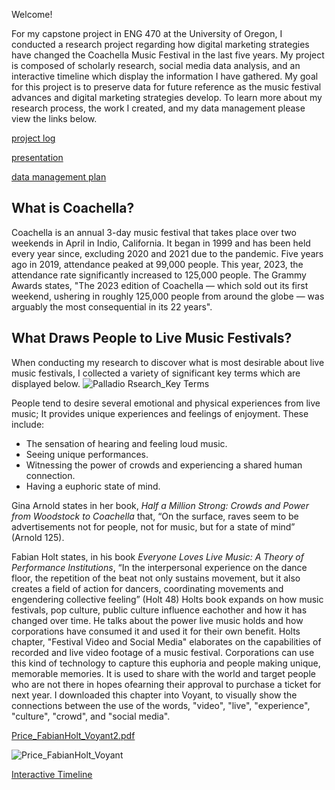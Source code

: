Welcome!

For my capstone project in ENG 470 at the University of Oregon, I conducted a research project regarding how digital marketing strategies have changed the Coachella Music Festival in the last five years. My project is composed of scholarly research, social media data analysis, and an interactive timeline which display the information I have gathered. My goal for this project is to preserve data for future reference as the music festival advances and digital marketing strategies develop. To learn more about my research process, the work I created, and my data management please view the links below. 


[project log](/project-log.md)

[presentation](/presentation.md)

[data management plan](/data-management.md)

## What is Coachella?
Coachella is an annual 3-day music festival that takes place over two weekends in April in Indio, California. It began in 1999 and has been held every year since, excluding 2020 and 2021 due to the pandemic. Five years ago in 2019, attendance peaked at 99,000 people. This year, 2023, the attendance rate significantly increased to 125,000 people. The Grammy Awards states, "The 2023 edition of Coachella — which sold out its first weekend, ushering in roughly 125,000 people from around the globe — was arguably the most consequential in its 22 years". 

## What Draws People to Live Music Festivals?
When conducting my research to discover what is most desirable about live music festivals, I collected a variety of significant key terms which are displayed below. 
![Palladio Rsearch_Key Terms](https://github.com/eng470-s23/EvaPriceDemo/assets/129902853/bc6e430e-ff6c-4ae0-92e9-354c0d399fc9)


People tend to desire several emotional and physical experiences from live music; It provides unique experiences and feelings of enjoyment. These include:
- The sensation of hearing and feeling loud music.
- Seeing unique performances.
- Witnessing the power of crowds and experiencing a shared human connection.
- Having a euphoric state of mind.

Gina Arnold states in her book, *Half a Million Strong: Crowds and Power from Woodstock to Coachella* that, “On the surface, raves seem to be advertisements not for people, not for music, but for a state of mind” (Arnold 125). 

Fabian Holt states, in his book *Everyone Loves Live Music: A Theory of Performance Institutions*, “In the interpersonal experience on the dance floor, the repetition of the beat not only sustains movement, but it also creates a field of action for dancers, coordinating movements and engendering collective feeling” (Holt 48) Holts book expands on how music festivals, pop culture, public culture influence eachother and how it has changed over time. He talks about the power live music holds and how corporations have consumed it and used it for their own benefit. Holts chapter, "Festival Video and Social Media" elaborates on the capabilities of recorded and live video footage of a music festival. Corporations can use this kind of technology to capture this euphoria and people making unique, memorable memories. It is used to share with the world and target people who are not there in hopes ofearning their approval to purchase a ticket for next year. 
I downloaded this chapter into Voyant, to visually show the connections between the use of the words, "video", "live", "experience", "culture", "crowd", and "social media". 


[Price_FabianHolt_Voyant2.pdf](https://github.com/eng470-s23/EvaPriceDemo/files/11710688/Price_FabianHolt_Voyant2.pdf)

![Price_FabianHolt_Voyant](https://github.com/eng470-s23/EvaPriceDemo/assets/129902853/eebb1bdb-2cf5-49ef-803b-81740cfa1b87)


[Interactive Timeline](https://view.genial.ly/647249742f47710019f71ee1/interactive-content-digital-marketing-strategies-make-coachella-succesful)


